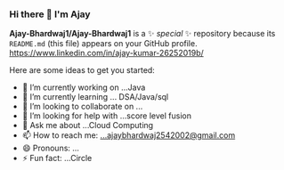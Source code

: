 ### Hi there 👋 I'm Ajay


**Ajay-Bhardwaj1/Ajay-Bhardwaj1** is a ✨ _special_ ✨ repository because its `README.md` (this file) appears on your GitHub profile.
https://www.linkedin.com/in/ajay-kumar-26252019b/

Here are some ideas to get you started:

- 🔭 I’m currently working on ...Java
- 🌱 I’m currently learning ... DSA/Java/sql
- 👯 I’m looking to collaborate on ...
- 🤔 I’m looking for help with ...score level fusion 
- 💬 Ask me about ...Cloud Computing
- 📫 How to reach me: ...ajaybhardwaj2542002@gmail.com
- 😄 Pronouns: ...
- ⚡ Fun fact: ...Circle

